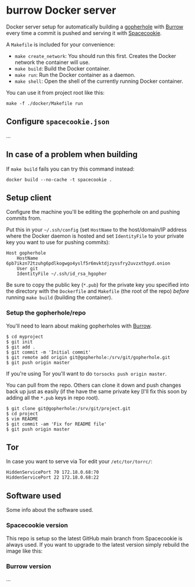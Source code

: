 # burrow Docker server

Docker server setup for automatically building a
[gopherhole](https://en.wikipedia.org/wiki/Gopher_(protocol)) with
[Burrow](https://github.com/hyperrealgopher/burrow) every time a commit is
pushed and serving it with
[Spacecookie](https://github.com/sternenseemann/spacecookie).

A `Makefile` is included for your convenience:

  * `make create_network`: You should run this first. Creates the Docker network the container will use.
  * `make build`: Build the Docker container.
  * `make run`: Run the Docker container as a daemon.
  * `make shell`: Open the shell of the currently running Docker container.

You can use it from project root like this:

```
make -f ./docker/Makefile run
```

## Configure `spacecookie.json`

...

## In case of a problem when building

If `make build` fails you can try this command instead:

```
docker build --no-cache -t spacecookie .
```

## Setup client

Configure the machine you'll be editing the gopherhole on and pushing commits from.

Put this in your `~/.ssh/config` (set `HostName` to the host/domain/IP address
where the Docker daemon is hosted and set `IdentityFile` to your private key
you want to use for pushing commits):

```
Host gopherhole
	HostName 6pb7ikzn72tzuhg6pdlkogwgo4yslf5r6mvktdjzyssfry2uvzxthpyd.onion
	User git
	IdentityFile ~/.ssh/id_rsa_hgopher
```

Be sure to copy the public key (`*.pub`) for the private key you specified into
the directory with the `Dockerfile` and `Makefile` (the root of the repo)
*before* running `make build` (building the container).

### Setup the gopherhole/repo

You'll need to learn about making gopherholes with
[Burrow](https://github.com/hyperrealgopher/burrow).

```
$ cd myproject
$ git init
$ git add .
$ git commit -m 'Initial commit'
$ git remote add origin git@gopherhole:/srv/git/gopherhole.git
$ git push origin master
```

If you're using Tor you'll want to do `torsocks push origin master`.

You can pull from the repo.  Others can clone it down and push changes back up
just as easily (if the have the same private key [I'll fix this soon by adding
all the `*.pub` keys in repo root).

```
$ git clone git@gopherhole:/srv/git/project.git
$ cd project
$ vim README
$ git commit -am 'Fix for README file'
$ git push origin master
```

## Tor

In case you want to serve via Tor edit your `/etc/tor/torrc/`:

```
HiddenServicePort 70 172.18.0.68:70
HiddenServicePort 22 172.18.0.68:22
```

## Software used

Some info about the software used.

### Spacecookie version

This repo is setup so the latest GitHub main branch from Spacecookie is always
used. If you want to upgrade to the latest version simply rebuild the image
like this:

### Burrow version

...
